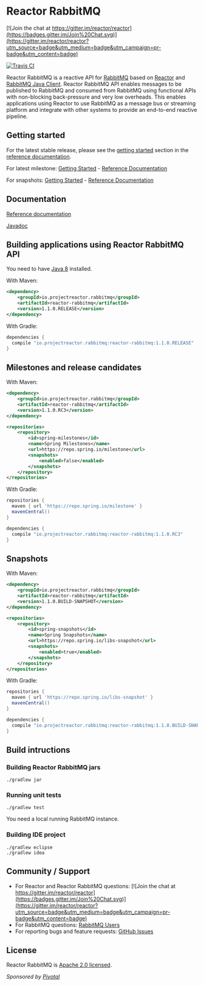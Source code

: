# Reactor RabbitMQ

[![Join the chat at https://gitter.im/reactor/reactor](https://badges.gitter.im/Join%20Chat.svg)](https://gitter.im/reactor/reactor?utm_source=badge&utm_medium=badge&utm_campaign=pr-badge&utm_content=badge)

[![Travis CI](https://travis-ci.org/reactor/reactor-rabbitmq.svg?branch=master)](https://travis-ci.org/reactor/reactor-rabbitmq)

Reactor RabbitMQ is a reactive API for [RabbitMQ](https://www.rabbitmq.com/) based on
[Reactor](https://projectreactor.io/)
and [RabbitMQ Java Client](https://www.rabbitmq.com/api-guide.html). Reactor RabbitMQ API enables messages to be
published to RabbitMQ and consumed from RabbitMQ using functional APIs with
non-blocking back-pressure and very low overheads. This enables applications
using Reactor to use RabbitMQ as a message bus or streaming platform and integrate
with other systems to provide an end-to-end reactive pipeline.

## Getting started

For the latest stable release, please see the [getting started](https://projectreactor.io/docs/rabbitmq/release/reference/#_getting_started)
section in the [reference documentation](https://projectreactor.io/docs/rabbitmq/release/reference/).

For latest milestone:
[Getting Started](https://projectreactor.io/docs/rabbitmq/milestone/reference/#_getting_started) -
[Reference Documentation](https://projectreactor.io/docs/rabbitmq/milestone/reference/)

For snapshots:
[Getting Started](https://projectreactor.io/docs/rabbitmq/snapshot/reference/#_getting_started) -
[Reference Documentation](https://projectreactor.io/docs/rabbitmq/snapshot/reference/)

## Documentation

[Reference documentation](https://projectreactor.io/docs/rabbitmq/milestone/reference/)

[Javadoc](https://projectreactor.io/docs/rabbitmq/milestone/api/index.html)

## Building applications using Reactor RabbitMQ API

You need to have [Java 8](https://www.oracle.com/technetwork/java/javase/downloads/index.html) installed.

With Maven:
```xml
<dependency>
    <groupId>io.projectreactor.rabbitmq</groupId>
    <artifactId>reactor-rabbitmq</artifactId>
    <version>1.1.0.RELEASE</version>
</dependency>
```


With Gradle:
```groovy
dependencies {
  compile "io.projectreactor.rabbitmq:reactor-rabbitmq:1.1.0.RELEASE"
}
```

## Milestones and release candidates

With Maven:
```xml
<dependency>
    <groupId>io.projectreactor.rabbitmq</groupId>
    <artifactId>reactor-rabbitmq</artifactId>
    <version>1.1.0.RC3</version>
</dependency>

<repositories>
    <repository>
        <id>spring-milestones</id>
        <name>Spring Milestones</name>
        <url>https://repo.spring.io/milestone</url>
        <snapshots>
            <enabled>false</enabled>
        </snapshots>
    </repository>
</repositories>
```


With Gradle:
```groovy
repositories {
  maven { url 'https://repo.spring.io/milestone' }
  mavenCentral()
}

dependencies {
  compile "io.projectreactor.rabbitmq:reactor-rabbitmq:1.1.0.RC3"
}
```

## Snapshots

With Maven:
```xml
<dependency>
    <groupId>io.projectreactor.rabbitmq</groupId>
    <artifactId>reactor-rabbitmq</artifactId>
    <version>1.1.0.BUILD-SNAPSHOT</version>
</dependency>

<repositories>
    <repository>
        <id>spring-snapshots</id>
        <name>Spring Snapshots</name>
        <url>https://repo.spring.io/libs-snapshot</url>
        <snapshots>
            <enabled>true</enabled>
        </snapshots>
    </repository>
</repositories>
```

With Gradle:
```groovy
repositories {
  maven { url 'https://repo.spring.io/libs-snapshot' }
  mavenCentral()
}

dependencies {
  compile "io.projectreactor.rabbitmq:reactor-rabbitmq:1.1.0.BUILD-SNAPSHOT"
}
```

## Build intructions

### Building Reactor RabbitMQ jars
    ./gradlew jar

### Running unit tests
    ./gradlew test

You need a local running RabbitMQ instance. 

### Building IDE project
    ./gradlew eclipse
    ./gradlew idea

## Community / Support

* For Reactor and Reactor RabbitMQ questions: [![Join the chat at https://gitter.im/reactor/reactor](https://badges.gitter.im/Join%20Chat.svg)](https://gitter.im/reactor/reactor?utm_source=badge&utm_medium=badge&utm_campaign=pr-badge&utm_content=badge)
* For RabbitMQ questions: [RabbitMQ Users](https://groups.google.com/forum/#!forum/rabbitmq-users)
* For reporting bugs and feature requests: [GitHub Issues](https://github.com/reactor/reactor-rabbitmq/issues)

## License ##

Reactor RabbitMQ is [Apache 2.0 licensed](http://www.apache.org/licenses/LICENSE-2.0.html).

_Sponsored by [Pivotal](https://pivotal.io)_
